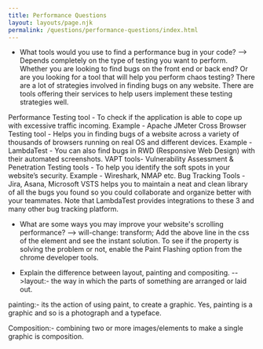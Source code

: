 ```yaml
---
title: Performance Questions
layout: layouts/page.njk
permalink: /questions/performance-questions/index.html
---
```


* What tools would you use to find a performance bug in your code?
--> Depends completely on the type of testing you want to perform. Whether you are looking to find bugs on the front end or back end? Or are you looking for a tool that will help you perform chaos testing?
There are a lot of strategies involved in finding bugs on any website. There are tools offering their services to help users implement these testing strategies well.

Performance Testing tool - To check if the application is able to cope up with excessive traffic incoming. Example - Apache JMeter
Cross Browser Testing tool - Helps you in finding bugs of a website across a variety of thousands of browsers running on real OS and different devices. Example - LambdaTest - You can also find bugs in RWD (Responsive Web Design) with their automated screenshots.
VAPT tools- Vulnerability Assessment & Penetration Testing tools - To help you identify the soft spots in your website’s security. Example - Wireshark, NMAP etc.
Bug Tracking Tools - Jira, Asana, Microsoft VSTS helps you to maintain a neat and clean library of all the bugs you found so you could collaborate and organize better with your teammates. Note that LambdaTest provides integrations to these 3 and many other bug tracking platform.

* What are some ways you may improve your website's scrolling performance?
--> will-change: transform;
Add the above line in the css of the element and see the instant solution. To see if the property is solving the problem or not, enable the Paint Flashing option from the chrome developer tools.

* Explain the difference between layout, painting and compositing.
-->layout:- the way in which the parts of something are arranged or laid out.

painting:- its the action of using paint, to create a graphic. Yes, painting is a graphic and so is a photograph and a typeface.

Composition:- combining two or more images/elements to make a single graphic is composition.

